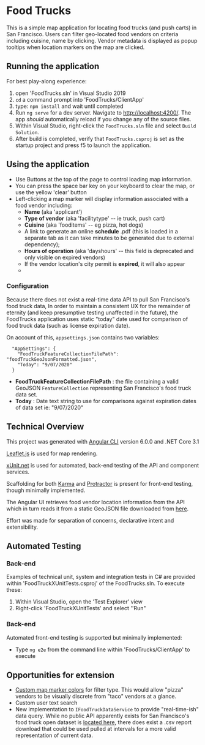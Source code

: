 # Food Trucks
This is a simple map application for locating food trucks (and push carts) in San Francisco. Users can filter geo-located food vendors on criteria including cuisine, name by clicking. Vendor metadata is displayed as popup tooltips when location markers on the map are clicked.

## Running the application
For best play-along experience:
 1. open 'FoodTrucks.sln' in Visual Studio 2019
 2. `cd` a command prompt into  'FoodTrucks/ClientApp'
 3. type: `npm install` and wait until completed
 4. Run `ng serve` for a dev server. Navigate to [http://localhost:4200/](http://localhost:4200/). The app *should* automatically reload if you change any of the source files.
 5. Within Visual Studio, right-click the `FoodTrucks.sln` file and select `Build Solution`. 
 6. After build is completed, verify that `FoodTrucks.csproj` is set as the startup project and press f5 to launch the application.

## Using the application

 - Use Buttons at the top of the page to control loading map
   information.
 - You can press the space bar key on your keyboard to
   clear the map, or use the yellow 'clear' button
 - Left-clicking a map marker will display information associated with a food vendor including:
	 - **Name** (aka 'applicant')
	 - **Type of vendor** (aka 'facilitytype' -- ie truck, push cart)
	 - **Cuisine** (aka 'fooditems' -- eg pizza, hot dogs)
	 - A link to generate an online **schedule** .pdf (this is loaded in a separate tab as it can take minutes to be generated due to external dependency);
	 - **Hours of operation** (aka 'dayshours' -- this field is deprecated and only visible on expired vendors)
	 - If the vendor location's city permit is **expired**, it will also appear
	 - 
### Configuration
 Because there does not exist a real-time data API to pull San Francisco's food truck data, In order to maintain a consistent UX for the remainder of eternity (and keep presumptive testing unaffected in the future), the FoodTrucks application uses static "today" date used for comparison of food truck data (such as license expiration date).
 
 On account of this, `appsettings.json` contains two variables:
 
      "AppSettings": {
        "FoodTruckFeatureCollectionFilePath": "foodTruckGeoJsonFormatted.json",
        "Today": "9/07/2020"
      }
 - **FoodTruckFeatureCollectionFilePath** : the file containing a valid GeoJSON `FeatureCollection` representing San Francisco's food truck data set.
 - **Today** : Date text string to use for comparisons against expiration dates of data set ie: "9/07/2020"

## Technical Overview
This project was generated with [Angular CLI](https://github.com/angular/angular-cli) version 6.0.0 and .NET Core 3.1

[Leaflet.js](https://leafletjs.com/) is used for map rendering.

[xUnit.net](https://xunit.net/) is used for automated, back-end testing of the API and component services.

Scaffolding for both [Karma](https://karma-runner.github.io) and [Protractor](http://www.protractortest.org/) is present for front-end testing, though minimally implemented.

The Angular UI retrieves food vendor location information from the API which in turn reads it from a static GeoJSON file downloaded from [here](https://data.sfgov.org/Economy-and-Community/Mobile-Food-Facility-Permit/rqzj-sfat/data).

Effort was made for separation of concerns, declarative intent and extensibility.

## Automated Testing
### Back-end
 Examples of technical unit, system and integration tests in C# are provided within 'FoodTruckXUnitTests.csproj' of the FoodTrucks.sln. To execute these:
 
 1. Within Visual Studio, open the 'Test Explorer' view
 2. Right-click 'FoodTruckXUnitTests' and select ''Run"

### Back-end
Automated front-end testing is supported but minimally implemented:

 - Type `ng e2e` from the command line within 'FoodTrucks/ClientApp' to execute 

## Opportunities for extension
 - [Custom map marker colors](https://github.com/pointhi/leaflet-color-markers) for filter type. This would allow "pizza" vendors to be visually discrete from "taco" vendors at a glance.
 - Custom user text search 
 - New implementation to `IFoodTruckDataService` to provide "real-time-ish" data query. While no public API apparently exists for San Francisco's food truck open dataset is [located here](https://data.sfgov.org/Economy-and-Community/Mobile-Food-Facility-Permit/rqzj-sfat/data), there does exist a .csv report download that could be used pulled at intervals for a more valid representation of current data.

